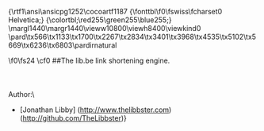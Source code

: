 {\rtf1\ansi\ansicpg1252\cocoartf1187
{\fonttbl\f0\fswiss\fcharset0 Helvetica;}
{\colortbl;\red255\green255\blue255;}
\margl1440\margr1440\vieww10800\viewh8400\viewkind0
\pard\tx566\tx1133\tx1700\tx2267\tx2834\tx3401\tx3968\tx4535\tx5102\tx5669\tx6236\tx6803\pardirnatural

\f0\fs24 \cf0 ##The lib.be link shortening engine.\
\
\
\
Author:\
* [Jonathan Libby] (http://www.thelibbster.com) (http://github.com/TheLibbster)}